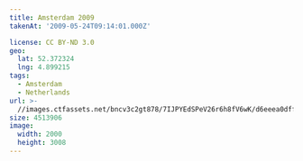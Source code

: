 ```yaml
---
title: Amsterdam 2009
takenAt: '2009-05-24T09:14:01.000Z'

license: CC BY-ND 3.0
geo:
  lat: 52.372324
  lng: 4.899215
tags:
  - Amsterdam
  - Netherlands
url: >-
  //images.ctfassets.net/bncv3c2gt878/7IJPYEdSPeV26r6h8fV6wK/d6eeea0dff2ef5660bcd44c34b9208be/amsterdam-2009_4420148270_o
size: 4513906
image:
  width: 2000
  height: 3008
---
```

